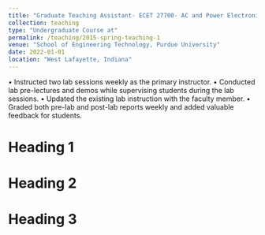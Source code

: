 ```yaml
---
title: "Graduate Teaching Assistant- ECET 27700- AC and Power Electronics (Spring '22/ Fall'22 / Spring '23)"
collection: teaching
type: "Undergraduate Course at"
permalink: /teaching/2015-spring-teaching-1
venue: "School of Engineering Technology, Purdue University"
date: 2022-01-01
location: "West Lafayette, Indiana"
---
```


•	Instructed two lab sessions weekly as the primary instructor.
•	Conducted lab pre-lectures and demos while supervising students during the lab sessions.
•	Updated the existing lab instruction with the faculty member.
•	Graded both pre-lab and post-lab reports weekly and added valuable feedback for students.

Heading 1
======

Heading 2
======

Heading 3
======
